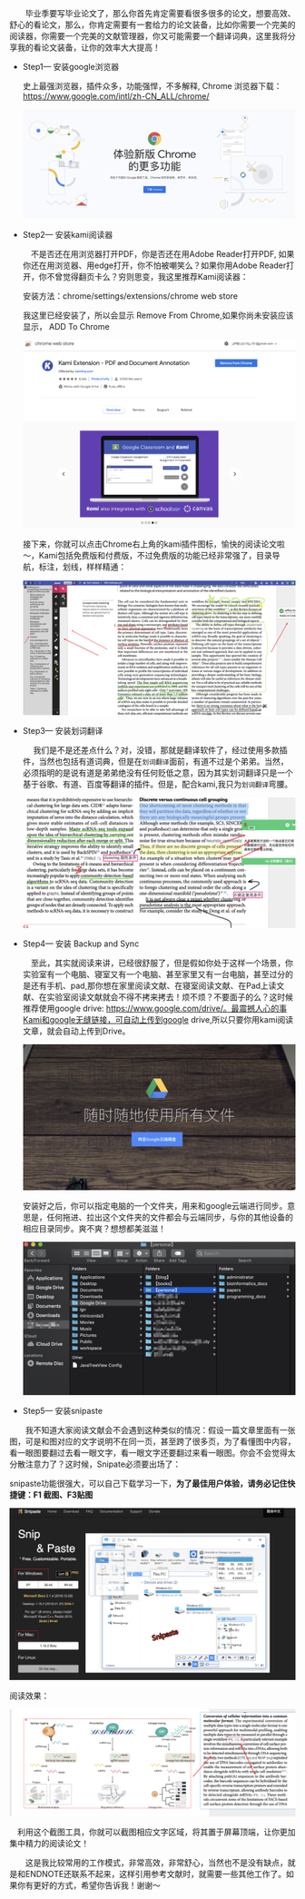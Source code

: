 &emsp;&emsp;毕业季要写毕业论文了，那么你首先肯定需要看很多很多的论文，想要高效、舒心的看论文，那么，你肯定需要有一套给力的论文装备，比如你需要一个完美的阅读器，你需要一个完美的文献管理器，你又可能需要一个翻译词典，这里我将分享我的看论文装备，让你的效率大大提高！



- Step1— 安装google浏览器

  史上最强浏览器，插件众多，功能强悍，不多解释, Chrome 浏览器下载：https://www.google.com/intl/zh-CN_ALL/chrome/

  ![](./imgs/001.png)

- Step2— 安装kami阅读器

  &emsp;不是否还在用浏览器打开PDF，你是否还在用Adobe Reader打开PDF, 如果你还在用浏览器、用edge打开，你不怕被嘲笑么？如果你用Adobe Reader打开，你不曾觉得翻页卡么？穷则思变，我这里推荐Kami阅读器：

  安装方法：chrome/settings/extensions/chrome web store

  我这里已经安装了，所以会显示 Remove From Chrome,如果你尚未安装应该显示， ADD To Chrome

  ![](./imgs/002.png)

  接下来，你就可以点击Chrome右上角的kami插件图标，愉快的阅读论文啦～，Kami包括免费版和付费版，不过免费版的功能已经非常强了，目录导航，标注，划线，样样精通：

  

  ![](./imgs/004.png)

  

- Step3— 安装划词翻译

  &emsp; 我们是不是还差点什么？对，没错，那就是翻译软件了，经过使用多款插件，当然也包括有道词典，但是在`划词翻译`面前，有道不过是个弟弟。当然，必须指明的是说有道是弟弟绝没有任何贬低之意，因为其实划词翻译只是一个基于谷歌、有道、百度等翻译的插件。但是，配合kami,我只为`划词翻译`弯腰。

  ![](./imgs/005.png)

- Step4— 安装 Backup and Sync

  &emsp;至此，其实就阅读来讲，已经很舒服了，但是假如你处于这样一个场景，你实验室有一个电脑、寝室又有一个电脑、甚至家里又有一台电脑，甚至过分的是还有手机、pad,那你想在家里阅读文献、在寝室阅读文献、在Pad上读文献、在实验室阅读文献就会不得不拷来拷去！烦不烦？不要面子的么？这时候推荐使用google drive: https://www.google.com/drive/。最震撼人心的事Kami和google无缝链接，可自动上传到google drive,所以只要你用kami阅读文章，就会自动上传到Drive。

  ![](./imgs/006.png)

  安装好之后，你可以指定电脑的一个文件夹，用来和google云端进行同步。意思是，任何拖进、拉出这个文件夹的文件都会与云端同步，与你的其他设备的相应目录同步。爽不爽？想想都美滋滋！

  ![](./imgs/007.png)

- Step5— 安装snipaste

&emsp;&emsp;我不知道大家阅读文献会不会遇到这种类似的情况：假设一篇文章里面有一张图，可是和图对应的文字说明不在同一页，甚至跨了很多页，为了看懂图中内容，看一眼图要翻过去看一眼文字，看一眼文字还要翻过来看一眼图。你会不会觉得太分散注意力了？这时候，Snipate必须要出场了：

snipaste功能很强大，可以自己下载学习一下，**为了最佳用户体验，请务必记住快捷键：F1 截图、F3贴图**

![](./imgs/111.png)

阅读效果：

![](./imgs/008.png)



&emsp;利用这个截图工具，你就可以截图相应文字区域，将其置于屏幕顶端，让你更加集中精力的阅读论文！



&emsp;&emsp;这是我比较常用的工作模式，非常高效，非常舒心，当然也不是没有缺点，就是和ENDNOTE还联系不起来，这样引用参考文献时，就需要一些其他工作了。如果你有更好的方式，希望你告诉我！谢谢～